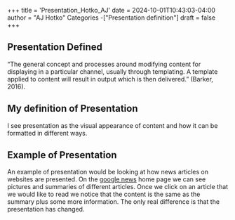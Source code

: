+++
title = 'Presentation_Hotko_AJ'
date = 2024-10-01T10:43:03-04:00
author = "AJ Hotko"
Categories -["Presentation definition"]
draft = false
+++
## Presentation Defined 
“The general concept and processes around modifying content for displaying in a particular channel, usually through templating. A template applied to content will result in output which is then delivered.” (Barker, 2016). 
## My definition of Presentation 
I see presentation as the visual appearance of content and how it can be formatted in different ways. 
## Example of Presentation 
An example of presentation would be looking at how news articles on websites are presented. On the [google news](https://news.google.com/home?hl=en-US&gl=US&ceid=US:en) home page we can see pictures and summaries of different articles. Once we click on an article that we would like to read we notice that the content is the same as the summary plus some more information. The only real difference is that the presentation has changed.